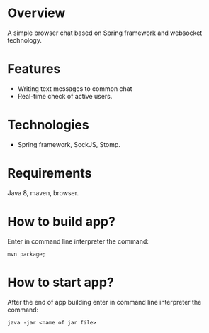 # Overview
A simple browser chat based on Spring framework and websocket technology.

# Features
* Writing text messages to common chat
* Real-time check of active users.

# Technologies
* Spring framework, SockJS, Stomp.

# Requirements
  Java 8, maven, browser.

# How to build app?
  Enter in command line interpreter the command:
  ```
  mvn package;
  ```
  
# How to start app?
  After the end of app building enter in command line interpreter the command:
  ```
  java -jar <name of jar file>
  ```
